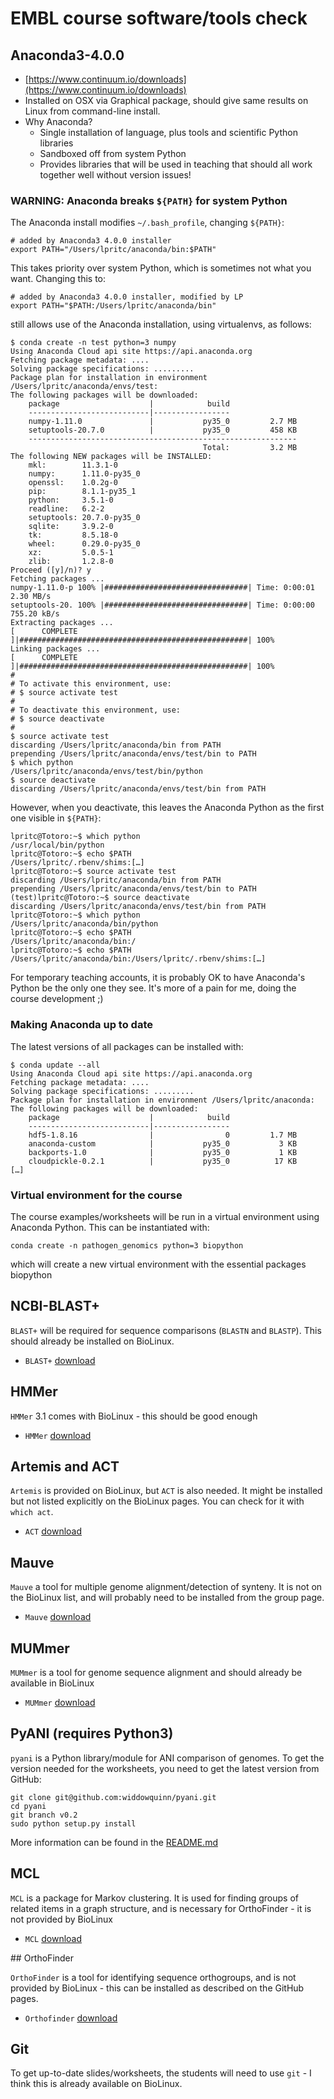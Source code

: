 # EMBL course software/tools check

## Anaconda3-4.0.0

* [https://www.continuum.io/downloads](https://www.continuum.io/downloads)
* Installed on OSX via Graphical package, should give same results on Linux from command-line install.
* Why Anaconda?
  * Single installation of language, plus tools and scientific Python libraries
  * Sandboxed off from system Python
  * Provides libraries that will be used in teaching that should all work together well without version issues!

### WARNING: Anaconda breaks `${PATH}` for system Python

The Anaconda install modifies `~/.bash_profile`, changing `${PATH}`:

```
# added by Anaconda3 4.0.0 installer
export PATH="/Users/lpritc/anaconda/bin:$PATH"
```

This takes priority over system Python, which is sometimes not what you want. Changing this to:

```
# added by Anaconda3 4.0.0 installer, modified by LP
export PATH="$PATH:/Users/lpritc/anaconda/bin"
```

still allows use of the Anaconda installation, using virtualenvs, as follows:

```
$ conda create -n test python=3 numpy
Using Anaconda Cloud api site https://api.anaconda.org
Fetching package metadata: ....
Solving package specifications: .........
Package plan for installation in environment /Users/lpritc/anaconda/envs/test:
The following packages will be downloaded:
    package                    |            build
    ---------------------------|-----------------
    numpy-1.11.0               |           py35_0         2.7 MB
    setuptools-20.7.0          |           py35_0         458 KB
    ------------------------------------------------------------
                                           Total:         3.2 MB
The following NEW packages will be INSTALLED:
    mkl:        11.3.1-0     
    numpy:      1.11.0-py35_0
    openssl:    1.0.2g-0     
    pip:        8.1.1-py35_1 
    python:     3.5.1-0      
    readline:   6.2-2        
    setuptools: 20.7.0-py35_0
    sqlite:     3.9.2-0      
    tk:         8.5.18-0     
    wheel:      0.29.0-py35_0
    xz:         5.0.5-1      
    zlib:       1.2.8-0      
Proceed ([y]/n)? y
Fetching packages ...
numpy-1.11.0-p 100% |################################| Time: 0:00:01   2.30 MB/s
setuptools-20. 100% |################################| Time: 0:00:00 755.20 kB/s
Extracting packages ...
[      COMPLETE      ]|###################################################| 100%
Linking packages ...
[      COMPLETE      ]|###################################################| 100%
#
# To activate this environment, use:
# $ source activate test
#
# To deactivate this environment, use:
# $ source deactivate
#
$ source activate test
discarding /Users/lpritc/anaconda/bin from PATH
prepending /Users/lpritc/anaconda/envs/test/bin to PATH
$ which python
/Users/lpritc/anaconda/envs/test/bin/python
$ source deactivate
discarding /Users/lpritc/anaconda/envs/test/bin from PATH
```

However, when you deactivate, this leaves the Anaconda Python as the first one visible in `${PATH}`:

```
lpritc@Totoro:~$ which python
/usr/local/bin/python
lpritc@Totoro:~$ echo $PATH
/Users/lpritc/.rbenv/shims:[…]
lpritc@Totoro:~$ source activate test
discarding /Users/lpritc/anaconda/bin from PATH
prepending /Users/lpritc/anaconda/envs/test/bin to PATH
(test)lpritc@Totoro:~$ source deactivate
discarding /Users/lpritc/anaconda/envs/test/bin from PATH
lpritc@Totoro:~$ which python
/Users/lpritc/anaconda/bin/python
lpritc@Totoro:~$ echo $PATH
/Users/lpritc/anaconda/bin:/
lpritc@Totoro:~$ echo $PATH
/Users/lpritc/anaconda/bin:/Users/lpritc/.rbenv/shims:[…]
```

For temporary teaching accounts, it is probably OK to have Anaconda's Python be the only one they see. It's more of a pain for me, doing the course development ;)

### Making Anaconda up to date

The latest versions of all packages can be installed with:

```
$ conda update --all
Using Anaconda Cloud api site https://api.anaconda.org
Fetching package metadata: ....
Solving package specifications: .........
Package plan for installation in environment /Users/lpritc/anaconda:
The following packages will be downloaded:
    package                    |            build
    ---------------------------|-----------------
    hdf5-1.8.16                |                0         1.7 MB
    anaconda-custom            |           py35_0           3 KB
    backports-1.0              |           py35_0           1 KB
    cloudpickle-0.2.1          |           py35_0          17 KB
[…]
```

### Virtual environment for the course

The course examples/worksheets will be run in a virtual environment using Anaconda Python. This can be instantiated with:

```
conda create -n pathogen_genomics python=3 biopython
```

which will create a new virtual environment with the essential packages biopython

## NCBI-BLAST+

`BLAST+` will be required for sequence comparisons (`BLASTN` and `BLASTP`). This should already be installed on BioLinux.

* `BLAST+` [download](https://blast.ncbi.nlm.nih.gov/Blast.cgi?PAGE_TYPE=BlastDocs&DOC_TYPE=Download)

## HMMer

`HMMer` 3.1 comes with BioLinux - this should be good enough

* `HMMer` [download](http://hmmer.org/)

## Artemis and ACT

`Artemis` is provided on BioLinux, but `ACT` is also needed. It might be installed but not listed explicitly on the BioLinux pages. You can check for it with `which act`.

* `ACT` [download](http://www.sanger.ac.uk/science/tools/artemis-comparison-tool-act)

## Mauve

`Mauve` a tool for multiple genome alignment/detection of synteny. It is not on the BioLinux list, and will probably need to be installed from the group page.

* `Mauve` [download](http://darlinglab.org/mauve/mauve.html)

## MUMmer

`MUMmer` is a tool for genome sequence alignment and should already be available in BioLinux

* `MUMmer` [download](http://mummer.sourceforge.net/)

## PyANI (**requires Python3**)

`pyani` is a Python library/module for ANI comparison of genomes. To get the version needed for the worksheets, you need to get the latest version from GitHub:

```
git clone git@github.com:widdowquinn/pyani.git
cd pyani
git branch v0.2
sudo python setup.py install
```

More information can be found in the [README.md](https://github.com/widdowquinn/pyani/blob/v0.2/README.md)

## MCL

`MCL` is a package for Markov clustering. It is used for finding groups of related items in a graph structure, and is necessary for OrthoFinder - it is not provided by BioLinux

* `MCL` [download](http://micans.org/mcl/)

## OrthoFinder

`OrthoFinder` is a tool for identifying sequence orthogroups, and is not provided by BioLinux - this can be installed as described on the GitHub pages.

* `Orthofinder` [download](https://github.com/davidemms/OrthoFinder/releases)

## Git

To get up-to-date slides/worksheets, the students will need to use `git` - I think this is already available on BioLinux.